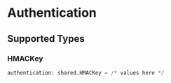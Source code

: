 # Authentication


## Supported Types

### HMACKey

```python
authentication: shared.HMACKey = /* values here */
```

